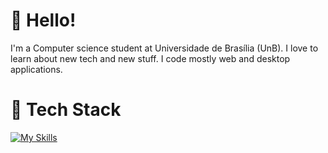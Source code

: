<h1>👋 Hello!</h1>

I'm a Computer science student at Universidade de Brasília (UnB). I love to learn about new tech and new stuff. I code mostly web and desktop applications.

<h1>🌻 Tech Stack</h1>

[![My Skills](https://skillicons.dev/icons?i=java,spring,kotlin,js,html,css,astro,react)](https://skillicons.dev)